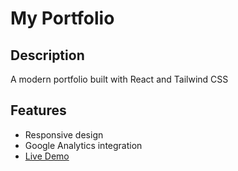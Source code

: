 # My Portfolio

## Description
A modern portfolio built with React and Tailwind CSS

## Features
- Responsive design
- Google Analytics integration
- [Live Demo](https://aditiiiii.vercel.app/)

